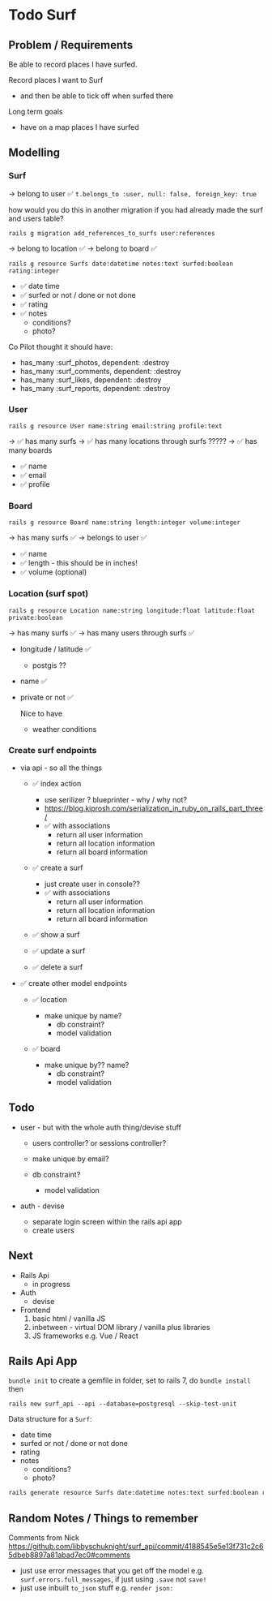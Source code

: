 # Todo Surf

## Problem / Requirements

Be able to record places I have surfed.

Record places I want to Surf

- and then be able to tick off when surfed there

Long term goals

- have on a map places I have surfed

## Modelling

### Surf

-> belong to user ✅
`t.belongs_to :user, null: false, foreign_key: true`

how would you do this in another migration if you had already made the surf and users table?

`rails g migration add_references_to_surfs user:references`

-> belong to location ✅
-> belong to board ✅

`rails g resource Surfs date:datetime notes:text surfed:boolean rating:integer`

- ✅ date time
- ✅ surfed or not / done or not done
- ✅ rating
- ✅ notes
  - conditions?
  - photo?

Co Pilot thought it should have:
- has_many :surf_photos, dependent: :destroy
- has_many :surf_comments, dependent: :destroy
- has_many :surf_likes, dependent: :destroy
- has_many :surf_reports, dependent: :destroy


### User

`rails g resource User name:string email:string profile:text`

-> ✅ has many surfs
-> ✅ has many locations through surfs ?????
-> ✅ has many boards

- ✅ name
- ✅ email
- ✅ profile


### Board

```
rails g resource Board name:string length:integer volume:integer
```

-> has many surfs ✅
-> belongs to user ✅

- ✅ name
- ✅ length - this should be in inches!
- ✅ volume (optional)


### Location (surf spot)

`rails g resource Location name:string longitude:float latitude:float private:boolean`

-> has many surfs ✅
-> has many users through surfs ✅

- longitude / latitude  ✅
  - postgis ??
- name  ✅
- private or not  ✅

  Nice to have
  - weather conditions


### Create surf endpoints

- via api - so all the things
  - ✅ index action
    - use serilizer ? blueprinter - why / why not?
    - <https://blog.kiprosh.com/serialization_in_ruby_on_rails_part_three/>
    - ✅ with associations
      - return all user information
      - return all location information
      - return all board information

  - ✅ create a surf
    - just create user in console??
    - ✅ with associations
      - return all user information
      - return all location information
      - return all board information

  - ✅ show a surf
  - ✅ update a surf
  - ✅ delete a surf



- ✅ create other model endpoints
  - ✅ location
    - make unique by name?
      - db constraint?
      - model validation

  - ✅ board
    - make unique by?? name?
      - db constraint?
      - model validation


## Todo

- user - but with the whole auth thing/devise stuff
  - users controller? or sessions controller?

  - make unique by email?
  - db constraint?
    - model validation

- auth - devise
  - separate login screen within the rails api app
  - create users

## Next

- Rails Api
  - in progress
- Auth
  - devise
- Frontend
  1. basic html / vanilla JS
  2. inbetween - virtual DOM library / vanilla plus libraries
  3. JS frameworks e.g. Vue / React

## Rails Api App

`bundle init`  to create a gemfile in folder, set to rails 7, do `bundle install` then

`rails new surf_api --api --database=postgresql --skip-test-unit`

Data structure for a `Surf`:

- date time
- surfed or not / done or not done
- rating
- notes
  - conditions?
  - photo?

```bash
rails generate resource Surfs date:datetime notes:text surfed:boolean rating:integer
```

## Random Notes / Things to remember

Comments from Nick
<https://github.com/libbyschuknight/surf_api/commit/4188545e5e13f731c2c65dbeb8897a81abad7ec0#comments>

- just use error messages that you get off the model e.g. `surf.errors.full_messages`, if just using `.save` not `save!`
- just use inbuilt `to_json` stuff e.g. `render json:`
